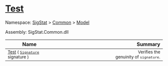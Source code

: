 # [Test](./Verifier-100664117.md)

Namespace: [SigStat]() > [Common](./../../README.md) > [Model](./../README.md)

Assembly: SigStat.Common.dll

| Name | Summary  |
| ------| -----------:|
| <sub>[Test](./Verifier-100664117.md) ( [`Signature`](./../../Signature.md) signature )</sub> | <img width=225/><sub>Verifies the genuinity of `signature`.</sub>
